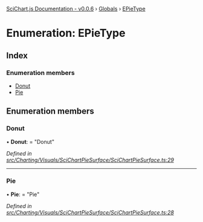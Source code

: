 [SciChart.js Documentation - v0.0.6](../README.md) › [Globals](../globals.md) › [EPieType](epietype.md)

# Enumeration: EPieType

## Index

### Enumeration members

* [Donut](epietype.md#donut)
* [Pie](epietype.md#pie)

## Enumeration members

###  Donut

• **Donut**: = "Donut"

*Defined in [src/Charting/Visuals/SciChartPieSurface/SciChartPieSurface.ts:29](https://github.com/ABTSoftware/SciChart.Dev/blob/ff9f38d289/Web/src/SciChart/src/Charting/Visuals/SciChartPieSurface/SciChartPieSurface.ts#L29)*

___

###  Pie

• **Pie**: = "Pie"

*Defined in [src/Charting/Visuals/SciChartPieSurface/SciChartPieSurface.ts:28](https://github.com/ABTSoftware/SciChart.Dev/blob/ff9f38d289/Web/src/SciChart/src/Charting/Visuals/SciChartPieSurface/SciChartPieSurface.ts#L28)*

